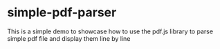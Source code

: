 # simple-pdf-parser
This is a simple demo to showcase how to use the pdf.js library to parse simple pdf file and display them line by line


